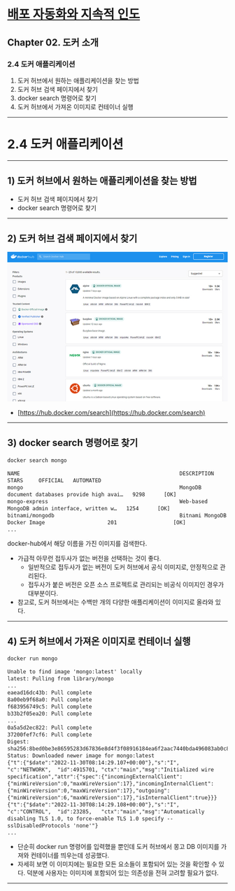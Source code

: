 # <a href = "../README.md" target="_blank">배포 자동화와 지속적 인도</a>
## Chapter 02. 도커 소개
### 2.4 도커 애플리케이션
1) 도커 허브에서 원하는 애플리케이션을 찾는 방법
2) 도커 허브 검색 페이지에서 찾기
3) docker search 명령어로 찾기
4) 도커 허브에서 가져온 이미지로 컨테이너 실행
---

# 2.4 도커 애플리케이션

---

## 1) 도커 허브에서 원하는 애플리케이션을 찾는 방법
- 도커 허브 검색 페이지에서 찾기
- docker search 명령어로 찾기

---

## 2) 도커 허브 검색 페이지에서 찾기
![docker-hub-search](imgs/docker-hub-search.jpg)

- [https://hub.docker.com/search](https://hub.docker.com/search)

---

## 3) docker search 명령어로 찾기
```shell
docker search mongo
```
```text
NAME                                                   DESCRIPTION                                     STARS     OFFICIAL   AUTOMATED
mongo                                                  MongoDB document databases provide high avai…   9298      [OK]
mongo-express                                          Web-based MongoDB admin interface, written w…   1254      [OK]
bitnami/mongodb                                        Bitnami MongoDB Docker Image                    201                  [OK]
...

```
docker-hub에서 해당 이름을 가진 이미지를 검색한다.

- 가급적 아무런 접두사가 없는 버전을 선택하는 것이 좋다.
  - 일반적으로 접두사가 없는 버전이 도커 허브에서 공식 이미지로, 안정적으로 관리된다.
  - 접두사가 붙은 버전은 오픈 소스 프로젝트로 관리되는 비공식 이미지인 경우가 대부분이다.
- 참고로, 도커 허브에서는 수백만 개의 다양한 애플리케이션이 이미지로 올라와 있다.

---

## 4) 도커 허브에서 가져온 이미지로 컨테이너 실행
```shell
docker run mongo
```
```
Unable to find image 'mongo:latest' locally
latest: Pulling from library/mongo
...
eaead16dc43b: Pull complete
8a00eb9f68a0: Pull complete
f683956749c5: Pull complete
b33b2f05ea20: Pull complete
...
0a5a5d2ec822: Pull complete
37200fef7cf6: Pull complete
Digest: sha256:8bed0be3e86595283d67836e8d4f3f08916184ea6f2aac7440bda496083ab0c8
Status: Downloaded newer image for mongo:latest
{"t":{"$date":"2022-11-30T08:14:29.107+00:00"},"s":"I",  "c":"NETWORK",  "id":4915701, "ctx":"main","msg":"Initialized wire specification","attr":{"spec":{"incomingExternalClient":{"minWireVersion":0,"maxWireVersion":17},"incomingInternalClient":{"minWireVersion":0,"maxWireVersion":17},"outgoing":{"minWireVersion":6,"maxWireVersion":17},"isInternalClient":true}}}
{"t":{"$date":"2022-11-30T08:14:29.108+00:00"},"s":"I",  "c":"CONTROL",  "id":23285,   "ctx":"main","msg":"Automatically disabling TLS 1.0, to force-enable TLS 1.0 specify --sslDisabledProtocols 'none'"}
...
```
- 단순히 docker run 명령어를 입력했을 뿐인데 도커 허브에서 몽고 DB 이미지를 가져와 컨테이너를 띄우는데 성공했다.
- 자세히 보면 이 이미지에는 필요한 모든 요소들이 포함되어 있는 것을 확인할 수 있다. 덕분에 사용자는 이미지에 포함되어 있는
의존성을 전혀 고려할 필요가 없다.

---
